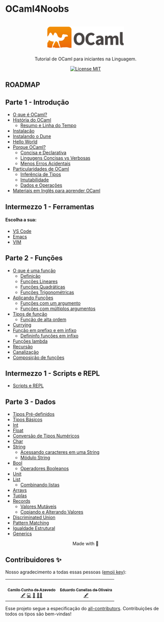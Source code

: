 # OCaml4Noobs


<h1 align="center">
  <img src="./images/colour-logo.png" alt="ocaml" width="240">
</h1>

<p align="center">Tutorial de OCaml para iniciantes na Linguagem.</p>

<p align="center">
  <a href="https://opensource.org/licenses/MIT">
    <img src="https://img.shields.io/badge/License-MIT-blue.svg" alt="License MIT">
  </a>
</p>

## ROADMAP

## Parte 1 - Introdução
- [O que é OCaml?](https://github.com/Camilotk/ocaml4noobs/tree/master/1-introducao#o-que-%C3%A9-ocaml)
- [História do OCaml](https://github.com/Camilotk/ocaml4noobs/tree/master/1-introducao#hist%C3%B3ria-do-ocaml)
  - [Resumo e Linha do Tempo](https://github.com/Camilotk/ocaml4noobs/tree/master/1-introducao#resumo-e-linha-do-tempo)
- [Instalação](https://github.com/Camilotk/ocaml4noobs/tree/master/1-introducao#instala%C3%A7%C3%A3o)
- [Instalando o Dune](https://github.com/Camilotk/ocaml4noobs/tree/master/1-introducao#instalando-o-dune)
- [Hello World](https://github.com/Camilotk/ocaml4noobs/tree/master/1-introducao#hello-world)
- [Porque OCaml?](https://github.com/Camilotk/ocaml4noobs/tree/master/1-introducao#porque-ocaml)
	- [Concisa e Declarativa](https://github.com/Camilotk/ocaml4noobs/tree/master/1-introducao#concisa-e-declarativa)
  	- [Lingugens Concisas vs Verbosas](https://github.com/Camilotk/ocaml4noobs/tree/master/1-introducao#lingugens-concisas-vs-verbosas)
	- [Menos Erros Acidentais](https://github.com/Camilotk/ocaml4noobs/tree/master/1-introducao#menos-erros-acidentais)
- [Particularidades de OCaml](https://github.com/Camilotk/ocaml4noobs/tree/master/1-introducao#particularidades-de-ocaml)
	- [Inferência de Tipos](https://github.com/Camilotk/ocaml4noobs/tree/master/1-introducao#infer%C3%AAncia-de-tipos)
	- [Imutabilidade](https://github.com/Camilotk/ocaml4noobs/tree/master/1-introducao#imutabilidade)
	- [Dados e Operações](https://github.com/Camilotk/ocaml4noobs/tree/master/1-introducao#dados-e-opera%C3%A7%C3%B5es)
- [Materiais em Inglês para aprender OCaml](https://github.com/Camilotk/ocaml4noobs/tree/master/1-introducao#materiais-em-ingl%C3%AAs-para-aprender-ocaml)

## Intermezzo 1 -  Ferramentas
#### Escolha a sua:
- [VS Code](https://github.com/Camilotk/ocaml4noobs/blob/master/1I%20-%20ferramentas/vscode.md)
- [Emacs](https://github.com/Camilotk/ocaml4noobs/blob/master/1I%20-%20ferramentas/emacs.md)
- [VIM](https://github.com/Camilotk/ocaml4noobs/blob/master/1I%20-%20ferramentas/vim.md)

## Parte 2 - Funções
- [O que é uma função](https://github.com/Camilotk/ocaml4noobs/tree/master/2-funcoes#o-que-%C3%A9-uma-fun%C3%A7%C3%A3o)
    - [Definição](https://github.com/Camilotk/ocaml4noobs/tree/master/2-funcoes#defini%C3%A7%C3%A3o)
    - [Funções Lineares](https://github.com/Camilotk/ocaml4noobs/tree/master/2-funcoes#fun%C3%A7%C3%B5es-lineares)
    - [Funções Quadráticas](https://github.com/Camilotk/ocaml4noobs/tree/master/2-funcoes#fun%C3%A7%C3%B5es-quadr%C3%A1ticas)
    - [Funções Trigonométricas](https://github.com/Camilotk/ocaml4noobs/tree/master/2-funcoes#fun%C3%A7%C3%B5es-trigonom%C3%A9tricas)
- [Aplicando Funções](https://github.com/Camilotk/ocaml4noobs/tree/master/2-funcoes#aplica%C3%A7%C3%A3o-de-fun%C3%A7%C3%B5es)
    - [Funções com um argumento](https://github.com/Camilotk/ocaml4noobs/tree/master/2-funcoes#fun%C3%A7%C3%B5es-com-um-argumento)
    - [Funções com múltiplos argumentos](https://github.com/Camilotk/ocaml4noobs/tree/master/2-funcoes#fun%C3%A7%C3%B5es-com-m%C3%BAltiplos-argumentos)
- [Tipos de função](https://github.com/Camilotk/ocaml4noobs/tree/master/2-funcoes#tipos-de-fun%C3%A7%C3%A3o)
    - [Função de alta ordem](https://github.com/Camilotk/ocaml4noobs/tree/master/2-funcoes#fun%C3%A7%C3%B5es-de-alta-ordem)
- [Currying](https://github.com/Camilotk/ocaml4noobs/tree/master/2-funcoes#currying)
- [Função em prefixo e em infixo](https://github.com/Camilotk/ocaml4noobs/tree/master/2-funcoes#fun%C3%A7%C3%A3o-em-prefixo-e-em-infixo)
    - [Defininfo funções em infixo](https://github.com/Camilotk/ocaml4noobs/tree/master/2-funcoes#definindo-fun%C3%A7%C3%B5es-em-infixo)
- [Funções lambda](https://github.com/Camilotk/ocaml4noobs/tree/master/2-funcoes#fun%C3%A7%C3%B5es-lambda)
- [Recursão](https://github.com/Camilotk/ocaml4noobs/tree/master/2-funcoes#recurs%C3%A3o)
- [Canalização](https://github.com/Camilotk/ocaml4noobs/tree/master/2-funcoes#piping--canaliza%C3%A7%C3%A3o)
- [Composição de funções](https://github.com/Camilotk/ocaml4noobs/tree/master/2-funcoes#composi%C3%A7%C3%A3o-de-fun%C3%A7%C3%B5es)

## Intermezzo 1 -  Scripts e REPL
- [Scripts e REPL](https://github.com/Camilotk/ocaml4noobs/tree/master/2I%20-%20repl#scripts-e-repl)

## Parte 3 - Dados
- [Tipos Pré-definidos](https://github.com/Camilotk/ocaml4noobs/tree/master/3-dados#tipos-pr%C3%A9-definidos)
 - [Tipos Básicos](https://github.com/Camilotk/ocaml4noobs/tree/master/3-dados#tipos-b%C3%A1sicos)
 - [Int](https://github.com/Camilotk/ocaml4noobs/tree/master/3-dados#int)
 - [Float](https://github.com/Camilotk/ocaml4noobs/tree/master/3-dados#float)
 - [Conversão de Tipos Numéricos](https://github.com/Camilotk/ocaml4noobs/tree/master/3-dados#convers%C3%A3o-de-tipos-num%C3%A9ricos)
 - [Char](https://github.com/Camilotk/ocaml4noobs/tree/master/3-dados#char)
 - [String](https://github.com/Camilotk/ocaml4noobs/tree/master/3-dados#string)
	 - [Acessando caracteres em uma String](https://github.com/Camilotk/ocaml4noobs/tree/master/3-dados#acessando-carateres-em-uma-string)
	 - [Módulo String](https://github.com/Camilotk/ocaml4noobs/tree/master/3-dados#m%C3%B3dulo-string)
 - [Bool](https://github.com/Camilotk/ocaml4noobs/tree/master/3-dados#bool)
 	- [Operadores Booleanos](https://github.com/Camilotk/ocaml4noobs/tree/master/3-dados#operadores-booleanos)
- [Unit](https://github.com/Camilotk/ocaml4noobs/tree/master/3-dados#unit)
- [List](https://github.com/Camilotk/ocaml4noobs/tree/master/3-dados#list)
	- [Combinando listas](https://github.com/Camilotk/ocaml4noobs/tree/master/3-dados#combinando-listas)
- [Arrays](https://github.com/Camilotk/ocaml4noobs/tree/master/3-dados#arrays)
- [Tuplas](https://github.com/Camilotk/ocaml4noobs/tree/master/3-dados#tuplas)
- [Records](https://github.com/Camilotk/ocaml4noobs/tree/master/3-dados#records)
	- [Valores Mutáveis](https://github.com/Camilotk/ocaml4noobs/tree/master/3-dados#valores-mut%C3%A1veis)
	- [Copiando e Alterando Valores](https://github.com/Camilotk/ocaml4noobs/tree/master/3-dados#copiando-e-alterando-valores)
- [Discriminated Union](https://github.com/Camilotk/ocaml4noobs/tree/master/3-dados#discriminated-union)
- [Pattern Matching](https://github.com/Camilotk/ocaml4noobs/tree/master/3-dados#pattern-matching)
- [Igualdade Estrutural](https://github.com/Camilotk/ocaml4noobs/tree/master/3-dados#igualdade-estrutural)
- [Generics](https://github.com/Camilotk/ocaml4noobs/tree/master/3-dados#generics)

<p align="center">Made with 🐫</p>

## Contribuidores ✨

Nosso agradecimento a todas essas pessoas ([emoji key](https://allcontributors.org/docs/en/emoji-key)):

<!-- ALL-CONTRIBUTORS-LIST:START - Do not remove or modify this section -->
<!-- prettier-ignore-start -->
<!-- markdownlint-disable -->
<table>
  <tr>
    <td align="center"><a href="https://github.com/Camilotk"><img src="https://avatars.githubusercontent.com/u/30880723?v=4?s=100" width="100px;" alt=""/><br /><sub><b>Camilo Cunha de Azevedo</b></sub></a><br /><a href="#content-Camilotk" title="Content">🖋</a> <a href="https://github.com/Camilotk/OCaml4Noobs/commits?author=Camilotk" title="Code">💻</a> <a href="#maintenance-Camilotk" title="Maintenance">🚧</a> <a href="#mentoring-Camilotk" title="Mentoring">🧑‍🏫</a></td>
    <td align="center"><a href="https://github.com/eduardocanellas"><img src="https://avatars.githubusercontent.com/u/34381457?v=4?s=100" width="100px;" alt=""/><br /><sub><b>Eduardo Canellas de Oliveira</b></sub></a><br /><a href="#content-eduardocanellas" title="Content">🖋</a></td>
  </tr>
</table>

<!-- markdownlint-restore -->
<!-- prettier-ignore-end -->

<!-- ALL-CONTRIBUTORS-LIST:END -->

Esse projeto segue a especificação do [all-contributors](https://github.com/all-contributors/all-contributors). Contribuições de todos os tipos são bem-vindas!

